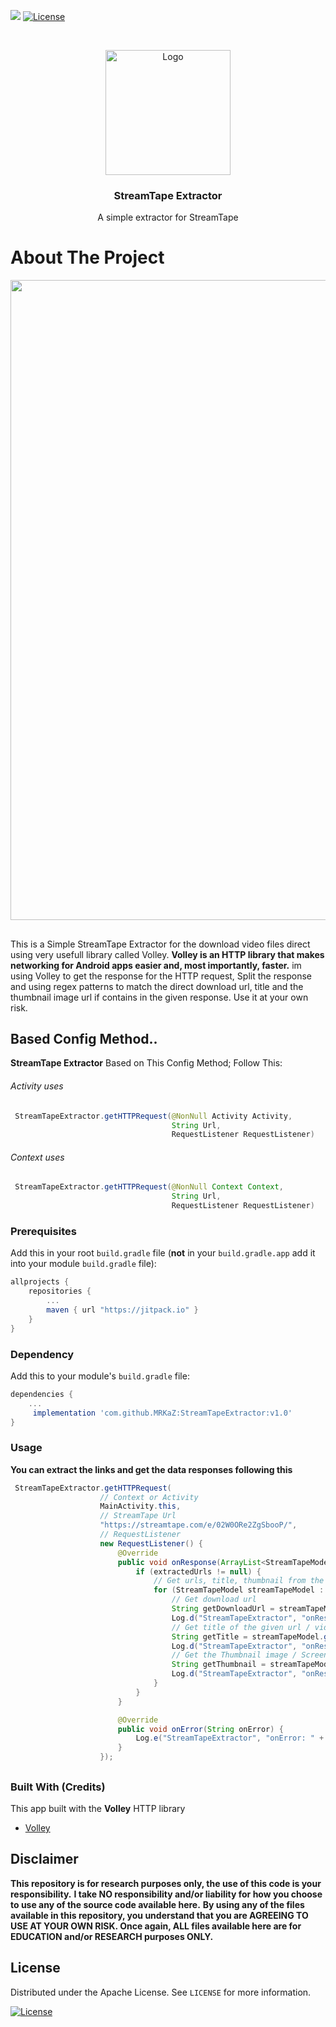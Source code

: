 [![](https://jitpack.io/v/MRKaZ/StreamTapeExtractor.svg)](https://jitpack.io/#MRKaZ/StreamTapeExtractor)
[![License](https://img.shields.io/badge/License-Apache%202.0-blue.svg)](https://opensource.org/licenses/Apache-2.0)

<!-- PROJECT LOGO -->
<br />
<p align="center">
  <a href="StreamTape Extractor">
    <img src="https://image.flaticon.com/icons/png/512/93/93989.png" alt="Logo" width="200" height="200">
  </a>

  <h3 align="center">StreamTape Extractor</h3>

  <p align="center">
    A simple extractor for StreamTape
    <br />
</p>

<!-- ABOUT THE PROJECT -->
# About The Project

<div align="center">
	<img src="https://i.imgur.com/IW7FUuL.png" width="1024">
</div>

##
This is a Simple StreamTape Extractor for the download video files direct using very usefull library called Volley.
**Volley is an HTTP library that makes networking for Android apps easier and, most importantly, faster.**
im using Volley to get the response for the HTTP request, Split the response and using regex patterns to match the
direct download url, title and the thumbnail image url if contains in the given response. Use it at your own risk.

## Based Config Method..

**StreamTape Extractor** Based on This Config Method; Follow This:

###### Activity uses

```java
 StreamTapeExtractor.getHTTPRequest(@NonNull Activity Activity,
                                    String Url,
                                    RequestListener RequestListener)
```

###### Context uses

```java
 StreamTapeExtractor.getHTTPRequest(@NonNull Context Context,
                                    String Url,
                                    RequestListener RequestListener)
```


### Prerequisites

Add this in your root `build.gradle` file (**not** in your `build.gradle.app` add it into your module `build.gradle` file):

```gradle
allprojects {
	repositories {
		...
		maven { url "https://jitpack.io" }
	}
}
```

### Dependency

Add this to your module's `build.gradle` file:

```gradle
dependencies {
	...
	 implementation 'com.github.MRKaZ:StreamTapeExtractor:v1.0'
}
```

### Usage

**You can extract the links and get the data responses following this**

```java
 StreamTapeExtractor.getHTTPRequest(
                    // Context or Activity
                    MainActivity.this,
                    // StreamTape Url
                    "https://streamtape.com/e/02W0ORe2ZgSbooP/",
                    // RequestListener 
                    new RequestListener() {
                        @Override
                        public void onResponse(ArrayList<StreamTapeModel> extractedUrls) {
                            if (extractedUrls != null) {
                                // Get urls, title, thumbnail from the StreamTape Model ArrayList
                                for (StreamTapeModel streamTapeModel : extractedUrls) {
                                    // Get download url
                                    String getDownloadUrl = streamTapeModel.getDownloadUrl();
                                    Log.d("StreamTapeExtractor", "onResponse: getDownloadUrl " + getDownloadUrl);
                                    // Get title of the given url / video
                                    String getTitle = streamTapeModel.getTitle();
                                    Log.d("StreamTapeExtractor", "onResponse: getTitle " + getTitle);
                                    // Get the Thumbnail image / Screenshots @returns String url
                                    String getThumbnail = streamTapeModel.getThumbnail();
                                    Log.d("StreamTapeExtractor", "onResponse: getThumbnail " + getThumbnail);
                                }
                            }
                        }

                        @Override
                        public void onError(String onError) {
                            Log.e("StreamTapeExtractor", "onError: " + onError);
                        }
                    });
```

##
### Built With (Credits)

This app built with the **Volley** HTTP library
* [Volley](https://github.com/google/volley)


## Disclaimer
**This repository is for research purposes only, the use of this code is your responsibility.**
**I take NO responsibility and/or liability for how you choose to use any of the source code available here.**
**By using any of the files available in this repository, you understand that you are AGREEING TO USE AT YOUR OWN RISK. Once again, ALL files available here are for EDUCATION and/or RESEARCH purposes ONLY.**

<!-- LICENSE -->
## License

Distributed under the Apache License. See `LICENSE` for more information.

[![License](https://img.shields.io/badge/License-Apache%202.0-blue.svg)](https://opensource.org/licenses/Apache-2.0)
